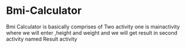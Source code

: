 # Bmi-Calculator
Bmi Calculator is basically comprises of Two activity one is mainactivity where we will enter ,height and weight and we will get result in second activity named Result activity
